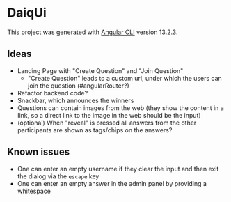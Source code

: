 # DaiqUi

This project was generated with [Angular CLI](https://github.com/angular/angular-cli) version 13.2.3.


## Ideas

- Landing Page with "Create Question" and "Join Question"
  - "Create Question" leads to a custom url, under which the users can join the question (#angularRouter?) 
- Refactor backend code?
- Snackbar, which announces the winners
- Questions can contain images from the web (they show the content in a link, so a direct link to the image in the web
  should be the input)
- (optional) When "reveal" is pressed all answers from the other participants are shown as tags/chips on the answers? 

## Known issues

- One can enter an empty username if they clear the input and then exit the dialog via the `escape` key
- One can enter an empty answer in the admin panel by providing a whitespace
